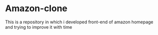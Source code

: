 # Amazon-clone
This is a repository in which i developed front-end of amazon homepage and trying to improve it with time
